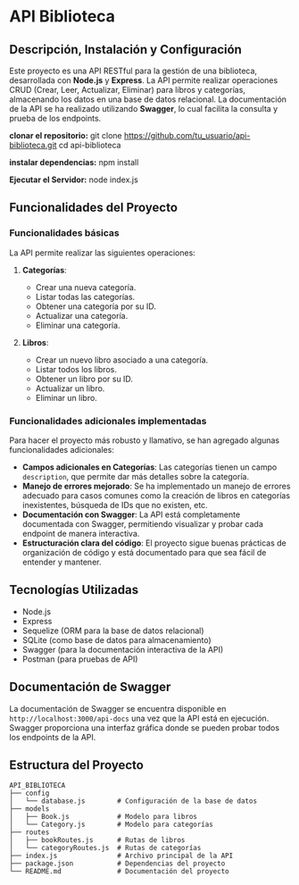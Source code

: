 # API Biblioteca

## Descripción, Instalación y Configuración

Este proyecto es una API RESTful para la gestión de una biblioteca, desarrollada con **Node.js** y **Express**. La API permite realizar operaciones CRUD (Crear, Leer, Actualizar, Eliminar) para libros y categorías, almacenando los datos en una base de datos relacional. La documentación de la API se ha realizado utilizando **Swagger**, lo cual facilita la consulta y prueba de los endpoints.

**clonar el repositorio:**
git clone https://github.com/tu_usuario/api-biblioteca.git
cd api-biblioteca

**instalar dependencias:**
npm install

**Ejecutar el Servidor:**
node index.js 



## Funcionalidades del Proyecto

### Funcionalidades básicas

La API permite realizar las siguientes operaciones:

1. **Categorías**:
   - Crear una nueva categoría.
   - Listar todas las categorías.
   - Obtener una categoría por su ID.
   - Actualizar una categoría.
   - Eliminar una categoría.

2. **Libros**:
   - Crear un nuevo libro asociado a una categoría.
   - Listar todos los libros.
   - Obtener un libro por su ID.
   - Actualizar un libro.
   - Eliminar un libro.

### Funcionalidades adicionales implementadas

Para hacer el proyecto más robusto y llamativo, se han agregado algunas funcionalidades adicionales:

- **Campos adicionales en Categorías**: Las categorías tienen un campo `description`, que permite dar más detalles sobre la categoría.
- **Manejo de errores mejorado**: Se ha implementado un manejo de errores adecuado para casos comunes como la creación de libros en categorías inexistentes, búsqueda de IDs que no existen, etc.
- **Documentación con Swagger**: La API está completamente documentada con Swagger, permitiendo visualizar y probar cada endpoint de manera interactiva.
- **Estructuración clara del código**: El proyecto sigue buenas prácticas de organización de código y está documentado para que sea fácil de entender y mantener.

## Tecnologías Utilizadas

- Node.js
- Express
- Sequelize (ORM para la base de datos relacional)
- SQLite (como base de datos para almacenamiento)
- Swagger (para la documentación interactiva de la API)
- Postman (para pruebas de API)

## Documentación de Swagger

La documentación de Swagger se encuentra disponible en `http://localhost:3000/api-docs` una vez que la API está en ejecución. Swagger proporciona una interfaz gráfica donde se pueden probar todos los endpoints de la API.

## Estructura del Proyecto 


```plaintext
API_BIBLIOTECA
├── config
│   └── database.js        # Configuración de la base de datos
├── models
│   ├── Book.js            # Modelo para libros
│   └── Category.js        # Modelo para categorías
├── routes
│   ├── bookRoutes.js      # Rutas de libros
│   └── categoryRoutes.js  # Rutas de categorías
├── index.js               # Archivo principal de la API
├── package.json           # Dependencias del proyecto
└── README.md              # Documentación del proyecto



